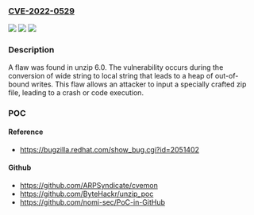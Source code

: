 ### [CVE-2022-0529](https://cve.mitre.org/cgi-bin/cvename.cgi?name=CVE-2022-0529)
![](https://img.shields.io/static/v1?label=Product&message=Unzip&color=blue)
![](https://img.shields.io/static/v1?label=Version&message=n%2Fa&color=blue)
![](https://img.shields.io/static/v1?label=Vulnerability&message=CWE-125%20%09Out-of-bounds%20Read&color=brighgreen)

### Description

A flaw was found in unzip 6.0. The vulnerability occurs during the conversion of wide string to local string that leads to a heap of out-of-bound writes. This flaw allows an attacker to input a specially crafted zip file, leading to a crash or code execution.

### POC

#### Reference
- https://bugzilla.redhat.com/show_bug.cgi?id=2051402

#### Github
- https://github.com/ARPSyndicate/cvemon
- https://github.com/ByteHackr/unzip_poc
- https://github.com/nomi-sec/PoC-in-GitHub

